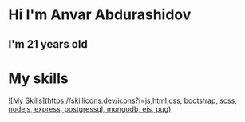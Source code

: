 <h1>Hi I'm Anvar Abdurashidov </h1>
<h2>I'm 21 years old </h2>

# My skills

[![My Skills](https://skillicons.dev/icons?i=js,html,css, bootstrap, scss, nodejs, express, postgressql, mongodb, ejs, pug)](https://skillicons.dev)
